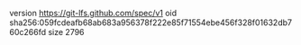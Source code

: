 version https://git-lfs.github.com/spec/v1
oid sha256:059fcdeafb68ab683a956378f222e85f71554ebe456f328f01632db760c266fd
size 2796

